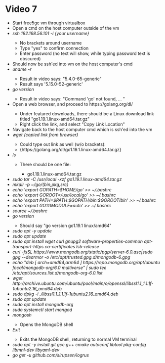 <h1>Video 7</h1>
<ul>
    <li>Start free5gc vm through virtualbox</li>
    <li>Open a cmd on the host computer outside of the vm</li>
    <li><i>ssh 192.168.56.101 -l {your username}</i></li>
    <ul>
        <li>No brackets around username</li>
        <li>Type "yes" to confirm connection</li>
        <li>Enter password (no text will show, while typing password text is obscured)</li>
    </ul>
    <li>Should now be ssh'ed into vm on the host computer's cmd</li>
    <li><i>uname -r</i></li>
    <ul>
        <li>Result in video says: "5.4.0-65-generic"</li>
        <li>Result says '5.15.0-52-generic'</li>
    </ul>
    <li><i>go version</i></li>
    <ul>
        <li>Result in video says: "Command 'go' not found, ... "</li>
    </ul>
    <li>Open a web browser, and proceed to https://golang.org/dl/</li>
    <ul>
        <li>Under featured downloads, there should be a Linux download link titled "go1.19.1.linux-amd64.tar.gz"</li>
        <li>Right click the link, and select "Copy Link Location"</li>
    </ul>
    <li>Navigate back to the host computer cmd which is ssh'ed into the vm</li>
    <li><i>wget {copied link from browser}</i></li>
    <ul>
        <li>Could type out link as well (w/o brackets):</li>
        <li>{https://golang.org/dl/go1.19.1.linux-amd64.tar.gz}</li>
    </ul>
    <li><i>ls</i></li>
    <ul>
        <li>There should be one file:</li>
        <ul>
            <li>go1.19.1.linux-amd64.tar.gz</li>
        </ul>
    </ul>
    <li><i>sudo tar -C /usr/local -xzf go1.19.1.linux-amd64.tar.gz</i></li>
    <li><i>mkdir -p ~/go/{bin,pkg,src}</i></li>
    <li><i>echo 'export GOPATH=$HOME/go' >> ~/.bashrc</i></li>
    <li><i>echo 'export GOROOT=/usr/local/go' >> ~/.bashrc</i></li>
    <li><i>echo 'export PATH=$PATH:$GOPATH/bin:$GOROOT/bin' >> ~/.bashrc</i></li>
    <li><i>echo 'export GO111MODULE=auto' >> ~/.bashrc</i></li>
    <li><i>source ~/.bashrc</i></li>
    <li><i>go version</i></li>
    <ul>
        <li>Should say "go version go1.19.1 linux/amd64"</li>
    </ul>
    <li><i>sudo apt -y update</i></li>
    <li><i>sudo apt update</i></li>
    <li><i>sudo apt install wget curl gnupg2 software-properties-common apt-transport-https ca-certificates
            lsb-release</i></li>
    <li><i>curl -fsSL https://www.mongodb.org/static/pgp/server-6.0.asc|sudo gpg --dearmor -o
            /etc/apt/trusted.gpg.d/mongodb-6.gpg</i></li>
    <li><i>echo "deb [ arch=amd64,arm64 ] https://repo.mongodb.org/apt/ubuntu focal/mongodb-org/6.0 multiverse" | sudo
            tee /etc/apt/sources.list.d/mongodb-org-6.0.list</i></li>
    <li><i>wget http://archive.ubuntu.com/ubuntu/pool/main/o/openssl/libssl1.1_1.1.1f-1ubuntu2.16_amd64.deb</i></li>
    <li><i>sudo dpkg -i ./libssl1.1_1.1.1f-1ubuntu2.16_amd64.deb</i></li>
    <li><i>sudo apt update</i></li>
    <li><i>sudo apt install mongodb-org</i></li>
    <li><i>sudo systemctl start mongod</i></li>
    <li><i>mongosh</i></li>
    <ul>
        <li>Opens the MongoDB shell</li>
    </ul>
    <li><i>Exit</i></li>
    <ul>
        <li>Exits the MongoDB shell, returning to normal VM terminal</li>
    </ul>
    <li><i>sudo apt -y install git gcc g++ cmake autoconf libtool pkg-config libmnl-dev libyaml-dev</i></li>
    <li><i>go get -u github.com/sirupsen/logrus </i></li>
</ul>
